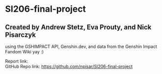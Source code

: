 # SI206-final-project

## Created by Andrew Stetz, Eva Prouty, and Nick Pisarczyk
using the GSHIMPACT API, Genshin.dev, and data from the Genshin Impact Fandom Wiki
yay :)

Report link: <br/>
GitHub Repo link: https://github.com/npisar/SI206-final-project